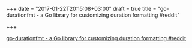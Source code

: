 +++
date = "2017-01-22T20:15:08+03:00"
draft = true
title = "go-durationfmt - a Go library for customizing duration formatting  #reddit"

+++

<p><a href="https://t.co/xzvtlgFYih">go-durationfmt - a Go library for customizing duration formatting  #reddit</a></p>
